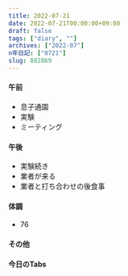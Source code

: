 ```yaml
---
title: 2022-07-21
date: 2022-07-21T00:00:00+09:00
draft: false
tags: ["diary", ""]
archives: ["2022-07"]
n年日記: ["0721"]
slug: 882869
---
```

#### 午前
- 息子通園
- 実験
- ミーティング
#### 午後
- 実験続き
- 業者が来る
- 業者と打ち合わせの後食事
#### 体調
- 76
#### その他
#### 今日のTabs